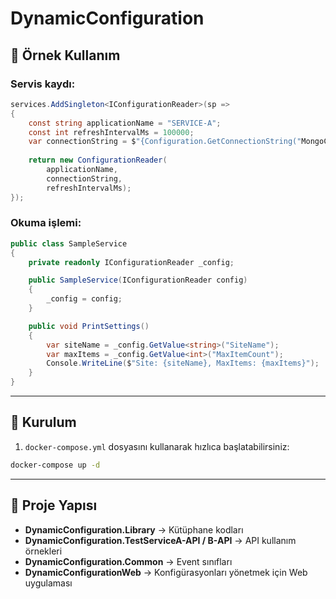 
# DynamicConfiguration

## 🧪 Örnek Kullanım

### Servis kaydı:

```csharp
services.AddSingleton<IConfigurationReader>(sp =>
{
    const string applicationName = "SERVICE-A";
    const int refreshIntervalMs = 100000;
    var connectionString = $"{Configuration.GetConnectionString("MongoConnection")}|{Configuration["RabbitMq:HostName"]}";
                
    return new ConfigurationReader(
        applicationName,
        connectionString,
        refreshIntervalMs); 
});
```

### Okuma işlemi:

```csharp
public class SampleService
{
    private readonly IConfigurationReader _config;

    public SampleService(IConfigurationReader config)
    {
        _config = config;
    }

    public void PrintSettings()
    {
        var siteName = _config.GetValue<string>("SiteName");
        var maxItems = _config.GetValue<int>("MaxItemCount");
        Console.WriteLine($"Site: {siteName}, MaxItems: {maxItems}");
    }
}
```

---

## 🚀 Kurulum

1. `docker-compose.yml` dosyasını kullanarak hızlıca başlatabilirsiniz:

```bash
docker-compose up -d
```

---

## 📂 Proje Yapısı

- **DynamicConfiguration.Library** → Kütüphane kodları
- **DynamicConfiguration.TestServiceA-API / B-API** → API kullanım örnekleri
- **DynamicConfiguration.Common** → Event sınıfları
- **DynamicConfigurationWeb** →  Konfigürasyonları yönetmek için Web uygulaması
